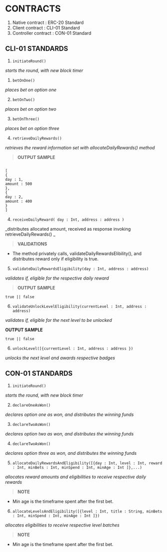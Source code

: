 # CONTRACTS

1. Native contract : ERC-20 Standard
2. Client contract : CLI-01 Standard
3. Controller contract : CON-01 Standard

## CLI-01 STANDARDS

1.  `initiateRound()`

_starts the round, with new block timer_

1.  `betOnOne()`

_places bet on option one_

2.  `betOnTwo()`

_places bet on option two_

3.  `betOnThree()`

_places bet on option three_

4.  `retrieveDailyRewards() `

_retrieves the reward information set with allocateDailyRewards() method_

> **OUTPUT SAMPLE**

```

[
{
day : 1,
amount : 500
},
{
day : 2,
amount : 400
}
]

```

4.  `receiveDailyReward( day : Int, address : address )`

_distributes allocated amount, received as response invoking retrieveDailyRewards() _

> **VALIDATIONS**

-   The method privately calls, validateDailyRewardsElibility(), and distributes reward only if eligibility is true.

5.  `validateDailyRewardsEligibility(day : Int, address : address)`

_validates if, eligible for the respective daily reward_

> **OUTPUT SAMPLE**

`true || false`

6.  `validateUnlockLevelEligibility(currentLevel : Int, address : address)`

_validates if, eligible for the next level to be unlocked_

**OUTPUT SAMPLE**

`true || false`

6.  `unlockLevel([{currentLevel : Int, address : address })`

_unlocks the next level and awards respective badges_

## CON-01 STANDARDS

1.  `initiateRound()`

_starts the round, with new block timer_

2.  `declareOneAsWon()`

_declares option one as won, and distributes the winning funds_

3.  `declareTwoAsWon()`

_declares option two as won, and distributes the winning funds_

4.  `declareTwoAsWon()`

_declares option three as won, and distributes the winning funds_

5.  `allocateDailyRewardsAndEligibility([{day : Int, level : Int, reward : Int, minBets : Int, minSpend : Int, minAge : Int ]},...)`

_allocates reward amounts and eligibilities to receive respective daily rewards_

> **NOTE**

-   Min age is the timeframe spent after the first bet.

6. `allocateLevelsAndEligibility([{level : Int, title : String, minBets : Int, minSpend : Int, minAge : Int ]})`

_allocates eligibilities to receive respective level batches_

> **NOTE**

-   Min age is the timeframe spent after the first bet.
